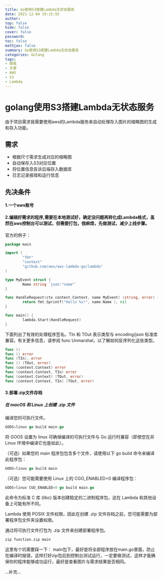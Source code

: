 ```yaml
---
title: Go使用S3搭建Lambda无状态服务
date: 2021-12-04 19:15:55
author: 
top: false
hide: false
cover: false
password:
toc: false
mathjax: false
summary: Go使用S3搭建Lambda无状态服务
categories: Golang
tags:
- 随笔
- 文章
- AWS
- S3
- Lambda
---
```

# golang使用S3搭建Lambda无状态服务

由于项目需求我需要使用aws的Lambda服务来自动处理存入图片的缩略图的生成和存入功能。

## 需求

* 根据尺寸需求生成对应的缩略图
* 自动保存入S3对应位置
* 将位置信息告诉后端存入数据库
* 日志记录报错和运行信息

## 先决条件

#### 1.一个aws账号
#### 2.编辑好需求的程序,需要在本地测试好，确定没问题再转化成Lambda格式，虽然在aws控制台可以测试，但需要打包，很麻烦，先做测试，减少上线步骤。

官方的例子：
```go
package main

import (
        "fmt"
        "context"
        "github.com/aws/aws-lambda-go/lambda"
)

type MyEvent struct {
        Name string `json:"name"`
}

func HandleRequest(ctx context.Context, name MyEvent) (string, error) {
        return fmt.Sprintf("Hello %s!", name.Name ), nil
}

func main() {
        lambda.Start(HandleRequest)
}
```

下面列出了有效的处理程序签名。TIn 和 TOut 表示类型与 encoding/json 标准库兼容。有关更多信息，请参阅 func Unmarshal，以了解如何反序列化这些类型。
```go
func ()
func () error
func (TIn), error
func () (TOut, error)
func (context.Context) error
func (context.Context, TIn) error
func (context.Context) (TOut, error)
func (context.Context, TIn) (TOut, error)
```

#### 3.部署.zip文件存档

##### 在 macOS 和 Linux 上创建 .zip 文件

编译您的可执行文件。
```go
GOOS=linux go build main.go
```
将 GOOS 设置为 linux 可确保编译的可执行文件与 Go 运行时兼容（即使您在非 Linux 环境中编译它也是如此）。

（可选）如果您的 main 程序包包含多个文件，请使用以下 go build 命令来编译此程序包：
```go
GOOS=linux go build main
```
（可选）您可能需要使用 Linux 上的 CGO_ENABLED=0 编译程序包：
```go
GOOS=linux CGO_ENABLED=0 go build main.go
```
此命令为标准 C 库 (libc) 版本创建稳定的二进制程序包，这在 Lambda 和其他设备上可能有所不同。

Lambda 使用 POSIX 文件权限，因此在创建 .zip 文件存档之前，您可能需要为部署程序包文件夹设置权限。

通过将可执行文件打包为 .zip 文件来创建部署程序包。
```go
zip function.zip main
```

这里有个坑需要踩一下：
main包下，最好是将全部程序放在main.go里面，防止在编译时报错，这样打好zip包后到控制台测试运行，一定要做测试，这样才能确保你的程序能够成功运行，最好是查看图片与需求结果是否相同。

...补充...
